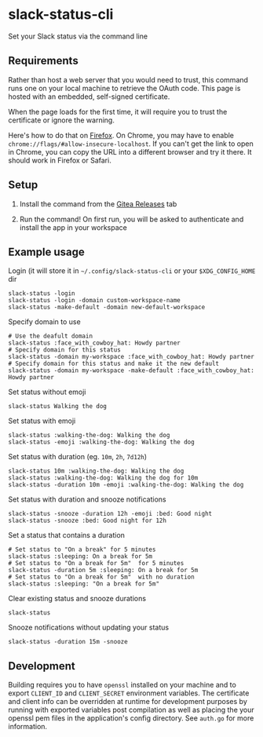 # slack-status-cli

Set your Slack status via the command line

## Requirements

Rather than host a web server that you would need to trust, this command runs one on your local machine to retrieve the OAuth code. This page is hosted with an embedded, self-signed certificate.

When the page loads for the first time, it will require you to trust the certificate or ignore the warning.

Here's how to do that on [Firefox](https://support.mozilla.org/en-US/kb/error-codes-secure-websites?as=u&utm_source=inproduct#w_self-signed-certificate). On Chrome, you may have to enable `chrome://flags/#allow-insecure-localhost`. If you can't get the link to open in Chrome, you can copy the URL into a different browser and try it there. It should work in Firefox or Safari.

## Setup

  1. Install the command from the [Gitea Releases](https://git.iamthefij.com/iamthefij/slack-status-cli/releases) tab

  2. Run the command! On first run, you will be asked to authenticate and install the app in your workspace

## Example usage

Login (it will store it in `~/.config/slack-status-cli` or your `$XDG_CONFIG_HOME` dir

    slack-status -login
    slack-status -login -domain custom-workspace-name
    slack-status -make-default -domain new-default-workspace

Specify domain to use

    # Use the deafult domain
    slack-status :face_with_cowboy_hat: Howdy partner
    # Specify domain for this status
    slack-status -domain my-workspace :face_with_cowboy_hat: Howdy partner
    # Specify domain for this status and make it the new default
    slack-status -domain my-workspace -make-default :face_with_cowboy_hat: Howdy partner

Set status without emoji

    slack-status Walking the dog

Set status with emoji

    slack-status :walking-the-dog: Walking the dog
    slack-status -emoji :walking-the-dog: Walking the dog

Set status with duration (eg. `10m`, `2h`, `7d12h`)

    slack-status 10m :walking-the-dog: Walking the dog
    slack-status :walking-the-dog: Walking the dog for 10m
    slack-status -duration 10m -emoji :walking-the-dog: Walking the dog

Set status with duration and snooze notifications

    slack-status -snooze -duration 12h -emoji :bed: Good night
    slack-status -snooze :bed: Good night for 12h

Set a status that contains a duration

    # Set status to "On a break" for 5 minutes
    slack-status :sleeping: On a break for 5m
    # Set status to "On a break for 5m"  for 5 minutes
    slack-status -duration 5m :sleeping: On a break for 5m
    # Set status to "On a break for 5m"  with no duration
    slack-status :sleeping: "On a break for 5m"

Clear existing status and snooze durations

    slack-status

Snooze notifications without updating your status

    slack-status -duration 15m -snooze

## Development

Building requires you to have `openssl` installed on your machine and to export `CLIENT_ID` and `CLIENT_SECRET` environment variables. The certificate and client info can be overridden at runtime for development purposes by running with exported variables post compilation as well as placing the your openssl pem files in the application's config directory. See `auth.go` for more information.
